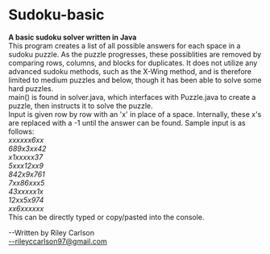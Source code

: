 # Sudoku-basic
<b>A basic sudoku solver written in Java</b><br>
This program creates a list of all possible answers for each space in a sudoku puzzle. As the puzzle progresses, these possiblities are removed by comparing rows, columns, and blocks for duplicates. It does not utilize any advanced sudoku methods, such as the X-Wing method, and is therefore limited to medium puzzles and below, though it has been able to solve some hard puzzles.<br>
main() is found in solver.java, which interfaces with Puzzle.java to create a puzzle, then instructs it to solve the puzzle.<br>
Input is given row by row with an 'x' in place of a space. Internally, these x's are replaced with a -1 until the answer can be found. Sample input is as follows:<br><i>
xxxxxx6xx<br>
689x3xx42<br>
x1xxxxx37<br>
5xxx12xx9<br>
842x9x761<br>
7xx86xxx5<br>
43xxxxx1x<br>
12xx5x974<br>
xx6xxxxxx<br></i>
This can be directly typed or copy/pasted into the console.

--Written by Riley Carlson<br>
--rileyccarlson97@gmail.com
